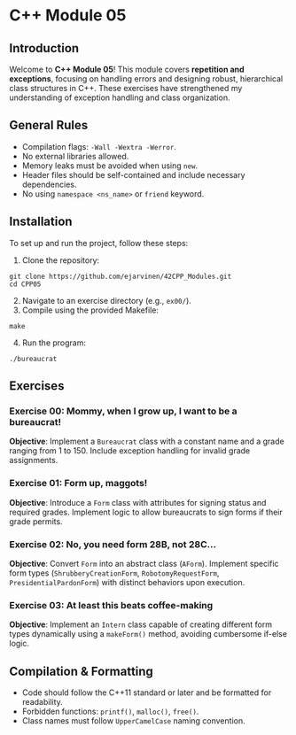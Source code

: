# C++ Module 05
## Introduction
Welcome to **C++ Module 05**! This module covers **repetition and exceptions**, focusing on handling errors and designing robust, hierarchical class structures in C++. These exercises have strengthened my understanding of exception handling and class organization.

## General Rules
- Compilation flags: `-Wall -Wextra -Werror`.
- No external libraries allowed.
- Memory leaks must be avoided when using `new`.
- Header files should be self-contained and include necessary dependencies.
- No using `namespace <ns_name>` or `friend` keyword.

## Installation
To set up and run the project, follow these steps:
1. Clone the repository:
```
git clone https://github.com/ejarvinen/42CPP_Modules.git
cd CPP05
```
2. Navigate to an exercise directory (e.g., `ex00/`).
3. Compile using the provided Makefile:
```
make
```
4. Run the program:
```
./bureaucrat
```
## Exercises
### Exercise 00: Mommy, when I grow up, I want to be a bureaucrat!
**Objective**: Implement a `Bureaucrat` class with a constant name and a grade ranging from 1 to 150. Include exception handling for invalid grade assignments.

### Exercise 01: Form up, maggots!
**Objective**: Introduce a `Form` class with attributes for signing status and required grades. Implement logic to allow bureaucrats to sign forms if their grade permits.

### Exercise 02: No, you need form 28B, not 28C...
**Objective**: Convert `Form` into an abstract class (`AForm`). Implement specific form types (`ShrubberyCreationForm`, `RobotomyRequestForm`, `PresidentialPardonForm`) with distinct behaviors upon execution.

### Exercise 03: At least this beats coffee-making
**Objective**: Implement an `Intern` class capable of creating different form types dynamically using a `makeForm()` method, avoiding cumbersome if-else logic.

## Compilation & Formatting
- Code should follow the C++11 standard or later and be formatted for readability.
- Forbidden functions: `printf()`, `malloc()`, `free()`.
- Class names must follow `UpperCamelCase` naming convention.
